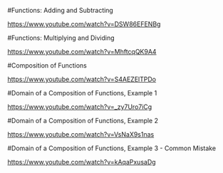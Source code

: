 #Functions: Adding and Subtracting

https://www.youtube.com/watch?v=DSW86EFENBg


#Functions: Multiplying and Dividing

https://www.youtube.com/watch?v=MhftcqQK9A4


#Composition of Functions

https://www.youtube.com/watch?v=S4AEZElTPDo


#Domain of a Composition of Functions, Example 1

https://www.youtube.com/watch?v=_zy7Uro7iCg


#Domain of a Composition of Functions, Example 2

https://www.youtube.com/watch?v=VsNaX9s1nas


#Domain of a Composition of Functions, Example 3 - Common Mistake

https://www.youtube.com/watch?v=kAqaPxusaDg



